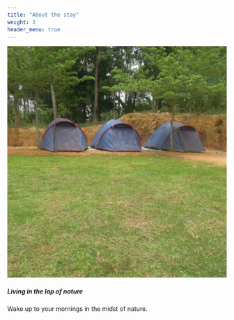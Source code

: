 ```yaml
---
title: "About the stay"
weight: 3
header_menu: true
---
```


![Tent stay at Thirunelly is a unique experience](images/tent_stay.png)

##### Living in the lap of nature

Wake up to your mornings in the midst of nature.

